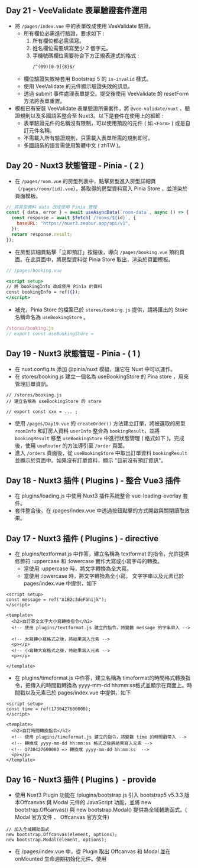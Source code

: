 ## Day 21 - VeeValidate  表單驗證套件運用
- 將 `/pages/index.vue` 中的表單改成使用 VeeValidate 驗證。
    - 所有欄位必需進行驗證，要求如下 :
        1. 所有欄位都必需填寫。
        2. 姓名欄位需要填寫至少 2 個字元。
        3. 手機號碼欄位需要符合下方正規表達式的格式 : 
            ```html
            /^(09)[0-9]{8}$/
            ```
    - 欄位驗證失敗時套用 Bootstrap 5 的 `is-invalid` 樣式。
    - 使用 VeeValidate  的元件顯示驗證失敗的訊息。
    - 透過 submit 事件處理表單提交。提交後使用 VeeValidate 的 resetForm 方法將表單重置。
- 模板已有安裝 VeeValidate 表單驗證所需套件，將 `@vee-validate/nuxt` 、驗證規則以及多國語系整合至 Nuxt3。以下是套件在使用上的細節 :
    - 表單驗證元件的名稱沒有限制，可以使用預設的元件 ( 如 `<Form>` ) 或是自訂元件名稱。
    - 不需載入所有驗證規則，只需載入表單所需的規則即可。
    - 多國語系的語言需使用繁體中文 ( zhTW )。
  
## Day 20 - Nuxt3 狀態管理 - Pinia - ( 2 )
- 在 `/pages/room.vue` 的房型列表中，點擊房型進入房型詳細頁（`/pages/room/[id].vue`），將取得的房型資料寫入 Pinia Store ，並渲染於頁面模板。

```jsx
// 將房型資料 data 改成使用 Pinia 管理
const { data, error } = await useAsyncData(`room-data`, async () => {
  const response = await $fetch(`/rooms/${id}`, {
    baseURL: "https://nuxr3.zeabur.app/api/v1",
  });
  return response.result;
});
```

- 在房型詳細頁點擊「立即預訂」按鈕後，導向 `/pages/booking.vue` 預約頁面。在此頁面中，將房型資料從 Pinia Store 取出，渲染於頁面模板。

```jsx
// /pages/booking.vue

<script setup>
// 將 bookingInfo 改成使用 Pinia 的資料
const bookingInfo = ref({});
</script>
```

- 補充，Pinia Store 的檔案已於 `stores/booking.js` 提供，請將匯出的 Store 名稱命名為 `useBookingStore`  。

```jsx
/stores/booking.js
// export const useBookingStore = 
```

## Day 19 - Nuxt3 狀態管理 - Pinia - ( 1 )
- 在 nuxt.config.ts 添加 @pinia/nuxt 模組，讓它在 Nuxt 中可以運作。
- 在 stores/booking.js 建立一個名為 useBookingStore 的 Pina store ，用來管理訂單資訊。
```
// /stores/booking.js
// 建立名稱為 useBookingStore 的 store 

// export const xxx = ... ;
```
- 使用  `/pages/Day19.vue` 的 `createOrder()` 方法建立訂單，將被選取的房型 `roomInfo` 和訂房人資料 `userInfo` 整合為 `bookingResult`，並將 `bookingResult` 移至 `useBookingStore` 中進行狀態管理 ( 格式如下 )。完成後，使用 `useRouter` 的方法導引至 `/order` 頁面。
- 進入 `/orders` 頁面後，從 `useBookingStore`  中取出訂單資料 `bookingResult` 並顯示於頁面中。如果沒有訂單資料，顯示 "目前沒有預訂資訊"。

## Day 18 - Nuxt3 插件 ( Plugins ) - 整合 Vue3 插件
- 在 plugins/loading.js 中使用 Nuxt3 插件系統整合 vue-loading-overlay 套件。
- 套件整合後，在 /pages/index.vue 中透過按鈕點擊的方式開啟與關閉讀取效果。

## Day 17 - Nuxt3 插件 ( Plugins ) - directive
- 在 plugins/textformat.js 中作答，建立名稱為 textformat 的指令，允許提供修飾符 :uppercase 和 :lowercase 實作大寫或小寫字母的轉換。
  - 當使用 :uppercase 時，將文字轉換為全大寫。
  - 當使用 :lowercase 時，將文字轉換為全小寫。
文字字串以及元素已於 pages/index.vue 中提供，如下
```
<script setup>
const message = ref("A1B2c3deFGhijk");
</script>

<template>
  <h2>自訂英文文字大小寫轉換指令</h2>
  <!-- 使用 plugins/textformat.js 建立的指令，將變數 message 的字串帶入 -->

  <!-- 大寫轉小寫格式之後，將結果寫入元素 -->
  <p></p>
  <!-- 小寫轉大寫格式之後，將結果寫入元素 -->
  <p></p>

</template>
```
- 在 plugins/timeformat.js 中作答，建立名稱為 timeformat的時間格式轉換指令，把傳入的時間戳轉換為 yyyy-mm-dd hh:mm:ss格式並顯示在頁面上。時間戳以及元素已於 pages/index.vue 中提供，如下
```
<script setup>
const time = ref(1730427600000);
</script>

<template>
  <h2>自訂時間轉換指令</h2>
  <!-- 使用 plugins/timeformat.js 建立的指令，將變數 time 的時間戳帶入 -->
  <!-- 轉換成 yyyy-mm-dd hh:mm:ss 格式之後將結果寫入元素 -->
  <!-- 1730427600000 => 轉換成 yyyy-mm-dd hh:mm:ss  -->
  <p></p>
</template>
```

## Day 16 - Nuxt3 插件 ( Plugins )  - provide
- 使用 Nuxt3 Plugin 功能在 /plugins/bootstrap.js 引入 bootstrap5 v5.3.3 版本Offcanvas 與 Modal 元件的 JavaScript 功能，並將 new bootstrap.Offcanvas() 與 new bootstrap.Modal() 提供為全域輔助函式。( Modal 官方文件 、 Offcanvas 官方文件)
```
// 加入全域輔助函式
new bootstrap.Offcanvas(element, options);
new bootstrap.Modal(element, options);
```
- 在 /pages/index.vue 中，從 Plugin 取出 Offcanvas 和 Modal 並在 onMounted 生命週期初始化元件。使用 <template> 中的按鈕，透過 @click 事件來操作元件的 .show() 和 .hide() 方法，以控制元件的開啟與關閉。
- bootstrap5 SCSS 在模板中已經有提供，不需額外設定。
- 請根據下圖 bootstrap5 v5.3.3 Modal 功能的 原始碼 判斷 Plugin 是否需要限制插件的執行環境（伺服器端或客戶端，或是無需限制）。

## Day 15 - middleware  與登入狀態驗證
- 在 /login頁面登入成功後，使用 router 導航至 /orders 頁面。
- 在進入 /orders 頁面之前使用名稱為 “auth” 的具名 middleware 驗證登入狀態。
- 驗證登入需使用旅館的 /api/v1/user/check API ，並使用 try catch 捕捉錯誤 。
- 驗證成功，允許進入 /orders 頁面。驗證失敗，將路由導航回 /login 頁面。

## Day 14 - 登入功能與存入 Cookie
- 在 /pages/login.vue 頁面串接旅館的 登入 API ( 需使用 try catch )。登入成功後，使用 useCookie() 將 token 寫入名稱為 “auth” 的 cookie。

## Day 13 - SEO Meta Components
- 將原本使用的 useSeoMeta({ }) 方法，改為使用 Nuxt3 的 SEO 元件來渲染頁面的 Meta 標籤（如 <Title>、<Meta> 等）。
- 使用 computed 計算出所需的 SEO Meta 資訊，避免重複邏輯，並將這些資料應用到 SEO 元件中。

## Day 12 - useSeoMeta 與 useServerSeoMeta
在 /pages/room/[id].vue 房型詳細頁面作答，完成以下條件 :
- 在取得房型詳細資料的 roomObject 物件後，使用 useSeoMeta 將 roomObject 的資訊寫入 SEO Meta 。
- 伺服器端提交給搜尋引擎爬蟲以及客戶端渲染的 SEO Meta 皆使用使用下方結構的標籤。請撰寫 useSeoMeta({ }) 渲染出下方的 HTML 結構，並將 {{ }} 替換成使用 roomObject 物件的資料。

## Day 11 - Global head Settings 與 useHead
- 在 nuxt.config.ts 中定義全域設定，確保以下 head 資訊被應用於所有頁面。
```
<title>Freyja | 高雄頂級旅館 - 提供奢華住宿體驗</title>
<meta charset="utf-8">
<meta http-equiv="X-UA-Compatible" content="IE=edge">
<meta http-equiv="X-Content-Type-Options" content="nosniff">
<meta name="viewport" content="width=device-width, initial-scale=1">
<meta name="author" content="Freyja 旅館">
<meta name="keywords" content="Freyja,Freyja 訂房,高雄旅遊,訂房,住宿,住宿預訂,四人房,雙人房,景觀房">
<meta name="description" content="Freyja 旅館位於高雄，提供頂級的住宿體驗。享受絕美市景與高級設施，讓您的每一刻都充滿奢華與舒適。立即預訂，開啟難忘的住宿之旅！">
<meta name="theme-color" content="#ffffff">
<meta name="robots" content="index, follow">

<link rel="icon" href="/favicon.ico">
<link rel="canonical" href="https://freyja.travel.com.tw">

<meta property="fb:app_id" content="12345678" /> 
<meta property="og:locale"   content="zh-TW" /> 
<meta property="og:type"   content="website" /> 

<meta property="og:url"    content="https://freyja.travel.com.tw" /> 
<meta property="og:title" content="Freyja | 高雄頂級旅館 - 提供奢華住宿體驗" /> 
<meta property="og:image" content="https://freyja.travel.com.tw/images/og-image.jpg" /> 
<meta property="og:description" content="Freyja 旅館位於高雄，提供頂級的住宿體驗。享受絕美市景與高級設施，讓您的每一刻都充滿奢華與舒適。立即預訂，開啟難忘的住宿之旅！" />
```
- 在 /pages/room/index.vue 頁面中，使用 useHead 渲染以下 head 資訊，確保覆蓋全域設定中的對應屬性。
```
<title>Freyja | 房型列表</title>
<meta name="description" content="探索 Freyja 頂級房型，從景觀尊榮家庭房到尊爵雙人房，享受絕美市景與舒適空間。立即預訂，享受獨特的住宿體驗！">

<meta property="og:title" content="Freyja | 高雄最頂級的旅館">
<meta property="og:description" content="探索 Freyja 的高雄頂級房型，從景觀尊榮家庭房到尊爵雙人房，享受絕美市景與舒適空間。立即預訂，享受獨特的住宿體驗！">
<meta property="og:image" content="https://raw.githubusercontent.com/hexschool/2022-web-layout-training/main/typescript-hotel/%E6%A1%8C%E6%A9%9F%E7%89%88/room2-1.png">
<meta property="og:url" content="https://freyja.travel.com.tw/room">

<meta name="twitter:card" content="summary_large_image">
<meta name="twitter:title" content="Freyja | 高雄最頂級的旅館">
<meta name="twitter:description" content="探索 Freyja 的高雄頂級房型，從景觀尊榮家庭房到尊爵雙人房，享受絕美市景與舒適空間。立即預訂，享受獨特的住宿體驗！">
<meta name="twitter:image" content="https://raw.githubusercontent.com/hexschool/2022-web-layout-training/main/typescript-hotel/%E6%A1%8C%E6%A9%9F%E7%89%88/room2-1.png">
```
- 確認 /pages/room/index.vue 頁面的 head 設定成功覆蓋了全域 head 中的相同屬性設定。

## Day 10 - useFetch 與 useAsyncData
- 將 pages/room/index.vue 取得房型列表以及 pages/room/[id].vue 取得取得房型詳細資料功能使用的 ES6 fetch() 修改成使用 Nuxt3 useFetch() 或是 useAsyncData() 在伺服器端取得資料。
- 在 pages/room/index.vue 的房型列表中，點擊房型後能夠進入房型內頁。
- 進入房型內頁後，透過動態路由的網址參數 串接 API 取得房型詳細資料。

## Day 9 - $fetch 與 ofetch
- 在 /pages/register.vue 使用模板提供的操作介面填寫註冊表單。點擊 “註冊” 按鈕後使用 Nuxt3 提供的方法串接旅館的 註冊 API ，將請求送出。
- 需使用 try catch 處理請求成功與失敗的訊息，請求成功與失敗皆使用 sweetAlert2 套件 顯示訊息。sweetAlert2 套件在模板已有安裝與引入，不需再額外設定。
```
$swal.fire({
  position: "center",
  icon: ... ,
  title: ... ,
  showConfirmButton: false,
  timer: 1500,
});
```
- 表單不需處理表單驗證、身分驗證、檢查登入狀態以及存入 cookie。
- 註冊 API 夾帶的請求體（Request Body）格式，需要注意以下地方 :
- 所有欄位都必填。
- 密碼需要至少 8 碼以上，並英數混合。
- 電話格式可以是手機號碼與市內電話。
- birthday 格式可以是 "yyyy-mm-dd”。
- zipcode 需要對照到各縣市各區的郵遞區號，可以參考 郵遞區號速查一覽表。

## Day 8 - 動態路由與 404 錯誤頁面處理
- 將 pages/room/_id.vue 調整成房型內頁的動態路由。
- 在 pages/room/index.vue 的房型列表中，點擊房型後能夠進入房型內頁。進入房型內頁後，透過動態路由的網址參數 串接 /api/v1/rooms/{id} 這支API 來取得房型詳細資料。可以使用 fetch 或 axios 來串接 API。
- 取得房型資料後，將資料內容渲染在畫面上。畫面的 HTML 、CSS 已有在 pages/room/_id.vue 提供。
- 將 pages/notfound.vue 調整成全站的 404 頁面。畫面的 HTML 和 CSS 已經在 pages/notfound.vue 中提供。請在 {{ page }} 中渲染當前訪問頁面的路由路徑，並提供一個返回首頁的連結。

## Day 7 - 嵌套式路由、 useRouter & useRoute
將 /pages/room.vue 改為嵌套式路由，並實作房型列表與房型詳細頁面（不包含動態路由）

- 房型列表頁面的 URL 需對應 /room/，在此頁面使用 ES6 Fetch 或 axios 串接 前台房型 API ，將資料寫入 roomList 變數 ，並在模板的 v-for 使用 roomList 渲染資料。
- 承上，模板的 HTML 、CSS 已有在 /pages/room.vue 中提供，需將其移至房型列表頁面並補上 API 串接的 JavaScript 。
- 房型詳細頁面的 URL 需對應 /room/_id ，在此頁顯示 “房型詳細頁面” h2 標題。
- 房型列表頁面的列表渲染之後，經點擊可以換頁至 /room/_id 。
❗需注意 : /room/_id 的 /_id 是靜態路由，非動態路由，請建立名稱為_id.vue 的檔案。

- 在房型詳細頁面中提供一個「回上一頁」的按鈕，點擊後可以使用 router 方法返回 /room/ 的房型列表頁面。
- 確保房型頁面的巢狀路由內容能正確顯示。

## Day 6 - NuxtLink 與 路由基礎配置
- 建立前台首頁 ( index.vue ) 以及房型頁面 (room.vue) 。前台首頁對應的路由路徑為 / ，房型頁面的路由路徑為/room。
- 頁面上只需呈現純文字。前台首頁顯示 “首頁頁面” ，房型頁面 顯示“房型頁面”
```
<!-- 前台首頁 -->
<template>
 <h1>首頁頁面</h1>
</template>

<!-- /room 房型頁面 -->
<template>
  <h1>房型頁面</h1>
</template>
```
- 將 app.vue 預設的 <NuxtWelcome /> 歡迎改成可以顯示頁面的內容 。
- 在 layouts/default.vue 的 Layout 中已有載入 Bootstrap5 SCSS 及 Navbar 元件。需在 layouts/default.vue 的 Navbar 加入 <NuxtLink> 元件，實現切換頁面的功能。
- 修改路由預設的 linkActiveClass 和 linkExactActiveClass ，使 <NuxtLink> 匹配到路由的時候可以套用 Bootstrap5 的 .active class 。

## Day 5 - 使用指令建立 Composables
- 在 pages/Day5.vue 使用 ES6 fetch 或是 axios 串接前台 最新消息 API ( GET ) ，將資料寫入 newsList 並且切換 Loading 元件開啟、關閉的狀態。
- 將 newsList 資料在 <NewsCard /> 以 v-for 渲染卡片，並將 props 傳入<NewsCard /> 元件
- 將資料和 API 的方法移至 composables/useHome.js ，改成使用 composable 引入方法與資料

## Day 4 - 使用指令建立元件
- 將 components/ProductCard.vue  卡片的圖片、標題、價格、按鈕拆分成單獨的元件 ( 如下圖 ) ，並且在 product/card 資料夾下進行管理。
- ProductCard.vue 的 CSS 需要跟元件一起拆分。props 的資料需要傳入元件。
- 在 pages/index.vue 的模板可以正常顯示卡片元件。

## Day 3 - 使用指令建立 Layouts 解答
- 使用 Nuxt3 Layout 功能拆分前台與後台的頁首頁尾區塊
- 前台 index.vue 與 about.vue 頁面皆使用 default.vue 模板 ( 預設 Layout ）
- 後台 admin/index.vue 與 admin/order.vue 頁面皆使用 admin.vue 模板 ( 具名 Layout )

## Day 2 - Nuxt3 專案引入 CSS 樣式 題目
請 clone 這一份模板，在 Nuxt3 引入 Bootstrap5  v5.3.3 並達成以下條件 :
- 設置  assets/stylesheets   資料夾，在內層新增 all.scss 檔案並引入以下 [bootstrap5 的 SCSS](https://getbootstrap.com/docs/5.3/customize/sass/#importing)

```scss
// assets/stylesheets/all.scss

@import "bootstrap/scss/functions";

@import "bootstrap/scss/variables";
@import "bootstrap/scss/variables-dark";

@import "bootstrap/scss/maps";
@import "bootstrap/scss/mixins";
@import "bootstrap/scss/root";

@import "bootstrap/scss/utilities";
@import "bootstrap/scss/reboot";
@import "bootstrap/scss/containers";

@import "bootstrap/scss/buttons";

@import "bootstrap/scss/utilities/api";

```

- 在 Nuxt.config.ts 將  all.scss 加入全域共用樣式
- 新增 page/index 頁面，並使用 Bootstrap5  [按鈕元件](https://getbootstrap.com/docs/5.3/components/buttons/#variants)
- 在 Nuxt.config.ts 設定全域共用 bootstrap5  的 SCSS 變數 ，並且可以直接使用在 .vue 檔案內的 `<style></style>`

## 安裝

以下將會引導你如何安裝此專案到你的電腦上。

Node.js 版本建議為：`18.0.0` 以上

### 取得專案

```bash
git clone -b day2-style  https://github.com/jasonlu0525/nuxt3-live-question.git day2-style-question
```

### 移動到專案內

```bash
cd  day2-style-question 
```

### 安裝套件

```bash
npm install
```

### 運行專案

```bash
npm run dev
```

### 開啟專案

在瀏覽器網址列輸入以下即可看到畫面

```bash
http://localhost:3000/
```